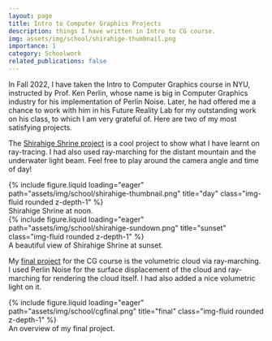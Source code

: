 ```yaml
---
layout: page
title: Intro to Computer Graphics Projects
description: things I have written in Intro to CG course.
img: assets/img/school/shirahige-thumbnail.png
importance: 1
category: Schoolwork
related_publications: false
---
```


In Fall 2022, I have taken the Intro to Computer Graphics course in NYU, instructed by Prof. Ken Perlin, whose name is big in Computer Graphics industry for his implementation of Perlin Noise. Later, he had offered me a chance to work with him in his Future Reality Lab for my outstanding work on his class, to which I am very grateful of. Here are two of my most satisfying projects. 

The [Shirahige Shrine project](https://YushenHu0326.github.io/assets/html/shirahige.html) is a cool project to show what I have learnt on ray-tracing. I had also used ray-marching for the distant mountain and the underwater light beam. Feel free to play around the camera angle and time of day!

<div class="row">
    <div class="col-sm mt-3 mt-md-0">
        {% include figure.liquid loading="eager" path="assets/img/school/shirahige-thumbnail.png" title="day" class="img-fluid rounded z-depth-1" %}
    </div>
</div>
<div class="caption">
    Shirahige Shrine at noon.
</div>

<div class="row">
    <div class="col-sm mt-3 mt-md-0">
        {% include figure.liquid loading="eager" path="assets/img/school/shirahige-sundown.png" title="sunset" class="img-fluid rounded z-depth-1" %}
    </div>
</div>
<div class="caption">
    A beautiful view of Shirahige Shrine at sunset.
</div>

My [final project](https://YushenHu0326.github.io/assets/img/cgfinal.html) for the CG course is the volumetric cloud via ray-marching. I used Perlin Noise for the surface displacement of the cloud and ray-marching for rendering the cloud itself. I had also added a nice volumetric light on it.

<div class="row">
    <div class="col-sm mt-3 mt-md-0">
        {% include figure.liquid loading="eager" path="assets/img/school/cgfinal.png" title="final" class="img-fluid rounded z-depth-1" %}
    </div>
</div>
<div class="caption">
    An overview of my final project.
</div>